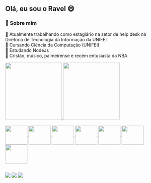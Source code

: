 ## Olá, eu sou o Ravel 😄

### 📖 Sobre mim

🔭 Atualmente trabalhando como estagiário na setor de help desk na Diretoria de Tecnologia da Informação da UNIFEI\
📕 Cursando Ciência da Computação (UNIFEI)\
🌱 Estudando NodeJs\
💬 Cristão, músico, palmeirense e recém entusiasta da NBA

<div>
  <a href="https://github.com/raveljalmeida" >
  <img height="180em" src="https://github-readme-stats.vercel.app/api?username=raveljalmeida&show_icons=true&theme=dark" />
  <img height="180em" src="https://github-readme-stats.vercel.app/api/top-langs/?username=raveljalmeida&layout=compact&&theme=dark" />
</div>

<div style="display: inline_block"><br>
  <img align="center" height="60" width="70" src="https://cdn.jsdelivr.net/gh/devicons/devicon/icons/c/c-original.svg" />
  <img align="center" height="60" width="70" src="https://cdn.jsdelivr.net/gh/devicons/devicon/icons/html5/html5-original.svg" />
  <img align="center" height="60" width="70" src="https://cdn.jsdelivr.net/gh/devicons/devicon/icons/css3/css3-original.svg" />
  <img align="center" height="60" width="70" src="https://cdn.jsdelivr.net/gh/devicons/devicon/icons/javascript/javascript-original.svg" />
  <img align="center" height="60" width="70" src="https://cdn.jsdelivr.net/gh/devicons/devicon/icons/python/python-original.svg" />
  <img align="center" height="60" width="70" src="https://cdn.jsdelivr.net/gh/devicons/devicon/icons/postgresql/postgresql-original.svg" />
  <img align="center" height="60" width="70" src="https://cdn.jsdelivr.net/gh/devicons/devicon/icons/nodejs/nodejs-original-wordmark.svg" />
</div>

##

<div>
  <a href="https://www.facebook.com/raveljose.dealmeida/" target="_blank"><img src="https://img.shields.io/badge/Facebook-1877F2?style=for-the-badge&logo=facebook&logoColor=white" target="_blank" /></a>
  <a href="instagram.com/ravelj.almeida" target="_blank"><img src="https://img.shields.io/badge/Instagram-E4405F?style=for-the-badge&logo=instagram&logoColor=white" target="_blank" /></a>
  <a href="www.linkedin.com/in/ravel-josé-de-almeida-5358b9202" target="_blank"><img src="https://img.shields.io/badge/LinkedIn-0077B5?style=for-the-badge&logo=linkedin&logoColor=white" target="_blank" /></a>
</div>

